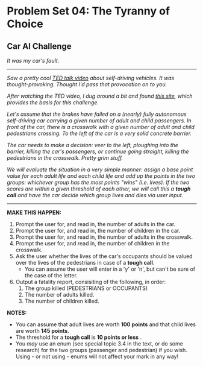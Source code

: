 # Problem Set 04: The Tyranny of Choice

## Car AI Challenge

_It was my car's fault._

---

_Saw a pretty cool [TED talk video](https://youtu.be/ixIoDYVfKA0) about self-driving vehicles.  It was thought-provoking. Thought I'd pass that provocation on to you._

_After watching the TED video, I dug around a bit and found [this site](http://moralmachine.mit.edu/), which provides the basis for this challenge._

_Let's assume that the brakes have failed on a (nearly) fully autonomous self-driving car carrying a given number of adult and child passengers. In front of the car, there is a crosswalk with a given number of adult and child pedestrians crossing. To the left of the car is a very solid concrete barrier._

_The car needs to make a decision: veer to the left, ploughing into the barrier, killing the car's passengers, or continue going straight, killing the pedestrians in the crosswalk. Pretty grim stuff._

_We will evaluate the situation in a very simple manner: assign a base point value for each adult life and each child life and add up the points in the two groups: whichever group has the most points "wins" (i.e. lives). If the two scores are within a given threshold of each other, we will call this a **tough call** and have the car decide which group lives and dies via user input._

---

**MAKE THIS HAPPEN:**

1. Prompt the user for, and read in, the number of adults in the car.
1. Prompt the user for, and read in, the number of children in the car.
1. Prompt the user for, and read in, the number of adults in the crosswalk.
1. Prompt the user for, and read in, the number of children in the crosswalk.
1. Ask the user whether the lives of the car's occupants should be valued over the lives of the pedestrians in case of a **tough call**.
    * You can assume the user will enter in a 'y' or 'n', but can't be sure of the case of the letter.
1. Output a fatality report, consisiting of the following, in order:
    1. The group killed (PEDESTRIANS or OCCUPANTS)
    1. The number of adults killed.
    1. The number of children killed.



**NOTES:**
* You can assume that adult lives are worth **100 points** and that child lives are worth **145 points**.
* The threshold for a **tough call** is **10 points or less** .
* You _may_ use an enum (see special topic 3.4 in the text, or do some research) for the two groups (passenger and pedestrian) if you wish. Using - or not using - enums will not affect your mark in any way!
